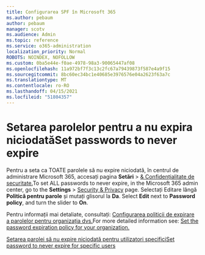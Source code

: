 ```yaml
---
title: Configurarea SPF în Microsoft 365
ms.author: pebaum
author: pebaum
manager: scotv
ms.audience: Admin
ms.topic: reference
ms.service: o365-administration
localization_priority: Normal
ROBOTS: NOINDEX, NOFOLLOW
ms.custom: 0ba5e44e-f0ae-4978-98a3-90065447af08
ms.openlocfilehash: 11a972bf7f3c13c2fc67a79439873f587e4a9f15
ms.sourcegitcommit: 8bc60ec34bc1e40685e3976576e04a2623f63a7c
ms.translationtype: MT
ms.contentlocale: ro-RO
ms.lasthandoff: 04/15/2021
ms.locfileid: "51804357"
---
```

# <a name="set-passwords-to-never-expire"></a><span data-ttu-id="434f9-102">Setarea parolelor pentru a nu expira niciodată</span><span class="sxs-lookup"><span data-stu-id="434f9-102">Set passwords to never expire</span></span> 

<span data-ttu-id="434f9-103">Pentru a seta ca TOATE parolele să nu expire niciodată, în centrul de administrare Microsoft 365, accesați pagina **Setări**  >  [ &amp; Confidențialitate de securitate.](https://portal.office.com/adminportal/home#/settings/security)</span><span class="sxs-lookup"><span data-stu-id="434f9-103">To set ALL passwords to never expire, in the Microsoft 365 admin center, go to the **Settings** > [Security &amp; Privacy](https://portal.office.com/adminportal/home#/settings/security) page.</span></span> <span data-ttu-id="434f9-104">Selectați Editare lângă **Politică pentru parole** și mutați glisorul la **Da**. </span><span class="sxs-lookup"><span data-stu-id="434f9-104">Select **Edit** next to **Password policy**, and turn the slider to **On**.</span></span>
  
<span data-ttu-id="434f9-105">Pentru informații mai detaliate, consultați: [Configurarea politicii de expirare a parolelor pentru organizația dvs.](https://docs.microsoft.com/microsoft-365/admin/manage/set-password-expiration-policy)</span><span class="sxs-lookup"><span data-stu-id="434f9-105">For more detailed information see: [Set the password expiration policy for your organization.](https://docs.microsoft.com/microsoft-365/admin/manage/set-password-expiration-policy)</span></span>
  
[<span data-ttu-id="434f9-106">Setarea parolei să nu expire niciodată pentru utilizatori specifici</span><span class="sxs-lookup"><span data-stu-id="434f9-106">Set password to never expire for specific users</span></span>](https://docs.microsoft.com/microsoft-365/admin/add-users/set-password-to-never-expire)
  
